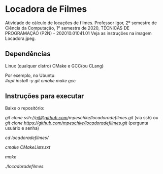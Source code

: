 # Locadora de Filmes

Atividade de cálculo de locações de filmes. Professor Igor, 2º semestre de Ciência da Computação, 1º semestre de 2020, TÉCNICAS DE PROGRAMAÇÃO (P2N) - 202010.01041.01
Veja as instruções na imagem Locadora.jpeg.

## Dependências

Linux (qualquer distro)
CMake e GCC(ou CLang)

Por exemplo, no Ubuntu:  
*#apt install -y git cmake make gcc*

## Instruções para executar

Baixe o repositório:

*git clone ssh://git@github.com/mpeschke/locadoradefilmes.git* (via ssh) ou
*git clone https://github.com/mpeschke/locadoradefilmes.git* (pergunta usuário e senha)

*cd locadoradefilmes/*

*cmake CMakeLists.txt*

*make*

*./locadoradefilmes*
